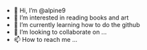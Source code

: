 - 👋 Hi, I’m @alpine9
- 👀 I’m interested in reading books and art
- 🌱 I’m currently learning how to do the github
- 💞️ I’m looking to collaborate on ...
- 📫 How to reach me ...

<!---
alpine9/alpine9 is a ✨ special ✨ repository because its `README.md` (this file) appears on your GitHub profile.
You can click the Preview link to take a look at your changes.
--->
